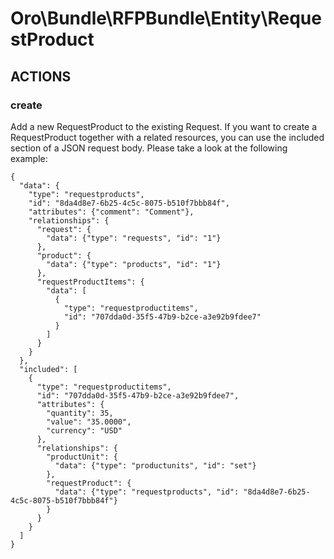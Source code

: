# Oro\Bundle\RFPBundle\Entity\RequestProduct

## ACTIONS

### create

Add a new RequestProduct to the existing Request. If you want to create a RequestProduct together with a related resources,
you can use the included section of a JSON request body. Please take a look at the following example:

```
{
  "data": {
    "type": "requestproducts",
    "id": "8da4d8e7-6b25-4c5c-8075-b510f7bbb84f",
    "attributes": {"comment": "Comment"},
    "relationships": {
      "request": {
        "data": {"type": "requests", "id": "1"}
      },
      "product": {
        "data": {"type": "products", "id": "1"}
      },
      "requestProductItems": {
        "data": [
          {
            "type": "requestproductitems",
            "id": "707dda0d-35f5-47b9-b2ce-a3e92b9fdee7"
          }
        ]
      }
    }
  },
  "included": [
    {
      "type": "requestproductitems",
      "id": "707dda0d-35f5-47b9-b2ce-a3e92b9fdee7",
      "attributes": {
        "quantity": 35,
        "value": "35.0000",
        "currency": "USD"
      },
      "relationships": {
        "productUnit": {
          "data": {"type": "productunits", "id": "set"}
        },
        "requestProduct": {
          "data": {"type": "requestproducts", "id": "8da4d8e7-6b25-4c5c-8075-b510f7bbb84f"}
        }
      }
    }
  ]
}
```
